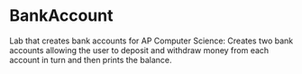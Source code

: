 # BankAccount
Lab that creates bank accounts for AP Computer Science:
Creates two bank accounts allowing the user to deposit and withdraw money from each account in turn and then prints the balance.
